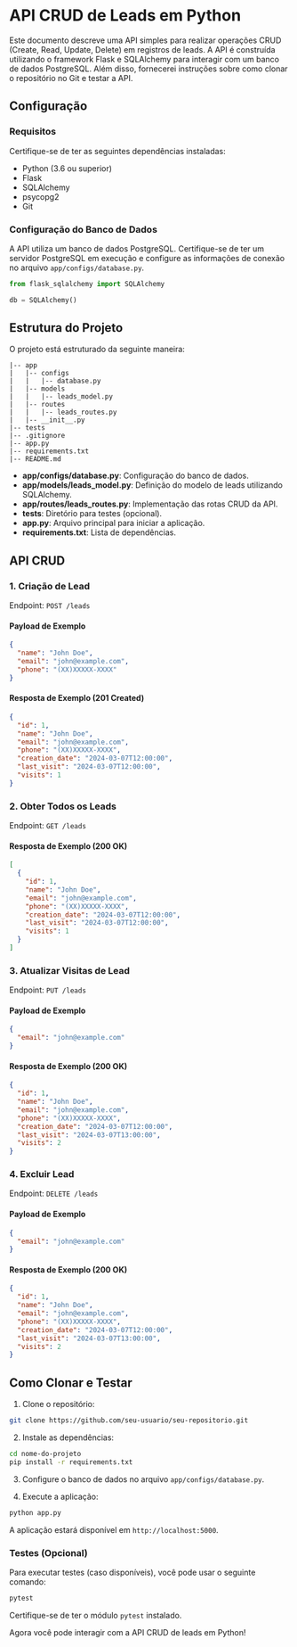 # API CRUD de Leads em Python

Este documento descreve uma API simples para realizar operações CRUD (Create, Read, Update, Delete) em registros de leads. A API é construída utilizando o framework Flask e SQLAlchemy para interagir com um banco de dados PostgreSQL. Além disso, fornecerei instruções sobre como clonar o repositório no Git e testar a API.

## Configuração

### Requisitos

Certifique-se de ter as seguintes dependências instaladas:

- Python (3.6 ou superior)
- Flask
- SQLAlchemy
- psycopg2
- Git

### Configuração do Banco de Dados

A API utiliza um banco de dados PostgreSQL. Certifique-se de ter um servidor PostgreSQL em execução e configure as informações de conexão no arquivo `app/configs/database.py`.

```python
from flask_sqlalchemy import SQLAlchemy

db = SQLAlchemy()
```

## Estrutura do Projeto

O projeto está estruturado da seguinte maneira:

```
|-- app
|   |-- configs
|   |   |-- database.py
|   |-- models
|   |   |-- leads_model.py
|   |-- routes
|   |   |-- leads_routes.py
|   |-- __init__.py
|-- tests
|-- .gitignore
|-- app.py
|-- requirements.txt
|-- README.md
```

- **app/configs/database.py**: Configuração do banco de dados.
- **app/models/leads_model.py**: Definição do modelo de leads utilizando SQLAlchemy.
- **app/routes/leads_routes.py**: Implementação das rotas CRUD da API.
- **tests**: Diretório para testes (opcional).
- **app.py**: Arquivo principal para iniciar a aplicação.
- **requirements.txt**: Lista de dependências.

## API CRUD

### 1. Criação de Lead

Endpoint: `POST /leads`

#### Payload de Exemplo

```json
{
  "name": "John Doe",
  "email": "john@example.com",
  "phone": "(XX)XXXXX-XXXX"
}
```

#### Resposta de Exemplo (201 Created)

```json
{
  "id": 1,
  "name": "John Doe",
  "email": "john@example.com",
  "phone": "(XX)XXXXX-XXXX",
  "creation_date": "2024-03-07T12:00:00",
  "last_visit": "2024-03-07T12:00:00",
  "visits": 1
}
```

### 2. Obter Todos os Leads

Endpoint: `GET /leads`

#### Resposta de Exemplo (200 OK)

```json
[
  {
    "id": 1,
    "name": "John Doe",
    "email": "john@example.com",
    "phone": "(XX)XXXXX-XXXX",
    "creation_date": "2024-03-07T12:00:00",
    "last_visit": "2024-03-07T12:00:00",
    "visits": 1
  }
]
```

### 3. Atualizar Visitas de Lead

Endpoint: `PUT /leads`

#### Payload de Exemplo

```json
{
  "email": "john@example.com"
}
```

#### Resposta de Exemplo (200 OK)

```json
{
  "id": 1,
  "name": "John Doe",
  "email": "john@example.com",
  "phone": "(XX)XXXXX-XXXX",
  "creation_date": "2024-03-07T12:00:00",
  "last_visit": "2024-03-07T13:00:00",
  "visits": 2
}
```

### 4. Excluir Lead

Endpoint: `DELETE /leads`

#### Payload de Exemplo

```json
{
  "email": "john@example.com"
}
```

#### Resposta de Exemplo (200 OK)

```json
{
  "id": 1,
  "name": "John Doe",
  "email": "john@example.com",
  "phone": "(XX)XXXXX-XXXX",
  "creation_date": "2024-03-07T12:00:00",
  "last_visit": "2024-03-07T13:00:00",
  "visits": 2
}
```

## Como Clonar e Testar

1. Clone o repositório:

```bash
git clone https://github.com/seu-usuario/seu-repositorio.git
```

2. Instale as dependências:

```bash
cd nome-do-projeto
pip install -r requirements.txt
```

3. Configure o banco de dados no arquivo `app/configs/database.py`.

4. Execute a aplicação:

```bash
python app.py
```

A aplicação estará disponível em `http://localhost:5000`.

### Testes (Opcional)

Para executar testes (caso disponíveis), você pode usar o seguinte comando:

```bash
pytest
```

Certifique-se de ter o módulo `pytest` instalado.

Agora você pode interagir com a API CRUD de leads em Python!
